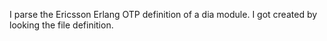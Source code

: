 I parse the Ericsson Erlang OTP definition of a dia module. I got created by looking the file definition.